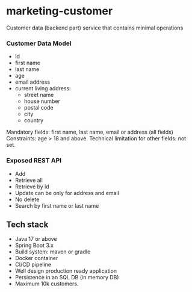 # marketing-customer
Customer data (backend part) service that contains minimal operations

### Customer Data Model
- id
- first name
- last name
- age
- email address
- current living address:
  - street name
  - house number
  - postal code
  - city
  - country

Mandatory fields: first name, last name, email or address (all fields)
Constraints: age > 18 and above.
Technical limitation for other fields: not set.

### Exposed REST API
- Add
- Retrieve all
- Retrieve by id
- Update can be only for address and email
- No delete
- Search by first name or last name

## Tech stack
- Java 17 or above
- Spring Boot 3.x
- Build system: maven or gradle
- Docker container
- CI/CD pipeline
- Well design production ready application
- Persistence in an SQL DB (in memory DB)
- Maximum 10k customers.
